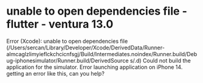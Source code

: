 
# unable to open dependencies file - flutter - ventura 13.0

Error (Xcode): unable to open dependencies file (/Users/sercan/Library/Developer/Xcode/DerivedData/Runner-almcaglzlimyieflckchcicnfsgj/Build/Intermediates.noindex/Runner.build/Debug-iphonesimulator/Runner.build/DerivedSource s/.d)
Could not build the application for the simulator.
Error launching application on iPhone 14.
getting an error like this, can you help?

        